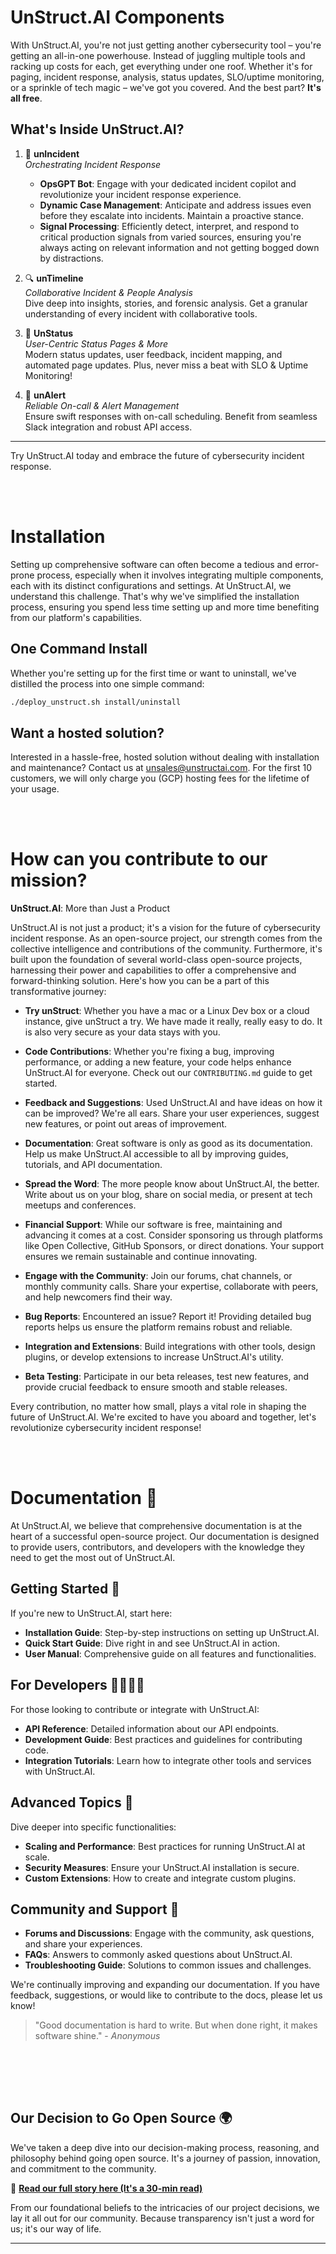# UnStruct.AI Components

With UnStruct.AI, you're not just getting another cybersecurity tool – you're getting an all-in-one powerhouse. Instead of juggling multiple tools and racking up costs for each, get everything under one roof. Whether it's for paging, incident response, analysis, status updates, SLO/uptime monitoring, or a sprinkle of tech magic – we've got you covered. And the best part? **It's all free**.

## What's Inside UnStruct.AI?

1. 🤖 **unIncident**  
   *Orchestrating Incident Response*  
   - **OpsGPT Bot**: Engage with your dedicated incident copilot and revolutionize your incident response experience.
   - **Dynamic Case Management**: Anticipate and address issues even before they escalate into incidents. Maintain a proactive stance.
   - **Signal Processing**: Efficiently detect, interpret, and respond to critical production signals from varied sources, ensuring you're always acting on relevant information and not getting bogged down by distractions.


2. 🔍 **unTimeline**  
   *Collaborative Incident & People Analysis*  
   Dive deep into insights, stories, and forensic analysis. Get a granular understanding of every incident with collaborative tools.

3. 📢 **UnStatus**  
   *User-Centric Status Pages & More*  
   Modern status updates, user feedback, incident mapping, and automated page updates. Plus, never miss a beat with SLO & Uptime Monitoring!

4. 🚨 **unAlert**  
   *Reliable On-call & Alert Management*  
   Ensure swift responses with on-call scheduling. Benefit from seamless Slack integration and robust API access.

---

Try UnStruct.AI today and embrace the future of cybersecurity incident response.


<br><br>
# Installation

Setting up comprehensive software can often become a tedious and error-prone process, especially when it involves integrating multiple components, each with its distinct configurations and settings. At UnStruct.AI, we understand this challenge. That's why we've simplified the installation process, ensuring you spend less time setting up and more time benefiting from our platform's capabilities.

## One Command Install

Whether you're setting up for the first time or want to uninstall, we've distilled the process into one simple command:
```bash
./deploy_unstruct.sh install/uninstall
```

## Want a hosted solution?
Interested in a hassle-free, hosted solution without dealing with installation and maintenance? Contact us at unsales@unstructai.com. For the first 10 customers, we will only charge you (GCP) hosting fees for the lifetime of your usage.


<br><br>
# How can you contribute to our mission?

**UnStruct.AI**: More than Just a Product 

UnStruct.AI is not just a product; it's a vision for the future of cybersecurity incident response. As an open-source project, our strength comes from the collective intelligence and contributions of the community. Furthermore, it's built upon the foundation of several world-class open-source projects, harnessing their power and capabilities to offer a comprehensive and forward-thinking solution. Here's how you can be a part of this transformative journey:


- **Try unStruct**: Whether you have a mac or a Linux Dev box or a cloud instance, give unStruct a try. We have made it really, really easy to do. It is also very secure as your data stays with you.

- **Code Contributions**: Whether you're fixing a bug, improving performance, or adding a new feature, your code helps enhance UnStruct.AI for everyone. Check out our `CONTRIBUTING.md` guide to get started.

- **Feedback and Suggestions**: Used UnStruct.AI and have ideas on how it can be improved? We're all ears. Share your user experiences, suggest new features, or point out areas of improvement.

- **Documentation**: Great software is only as good as its documentation. Help us make UnStruct.AI accessible to all by improving guides, tutorials, and API documentation.

- **Spread the Word**: The more people know about UnStruct.AI, the better. Write about us on your blog, share on social media, or present at tech meetups and conferences.

- **Financial Support**: While our software is free, maintaining and advancing it comes at a cost. Consider sponsoring us through platforms like Open Collective, GitHub Sponsors, or direct donations. Your support ensures we remain sustainable and continue innovating.

- **Engage with the Community**: Join our forums, chat channels, or monthly community calls. Share your expertise, collaborate with peers, and help newcomers find their way.

- **Bug Reports**: Encountered an issue? Report it! Providing detailed bug reports helps us ensure the platform remains robust and reliable.

- **Integration and Extensions**: Build integrations with other tools, design plugins, or develop extensions to increase UnStruct.AI's utility.

- **Beta Testing**: Participate in our beta releases, test new features, and provide crucial feedback to ensure smooth and stable releases.

Every contribution, no matter how small, plays a vital role in shaping the future of UnStruct.AI. We're excited to have you aboard and together, let's revolutionize cybersecurity incident response!

<br><br>
# Documentation 📖

At UnStruct.AI, we believe that comprehensive documentation is at the heart of a successful open-source project. Our documentation is designed to provide users, contributors, and developers with the knowledge they need to get the most out of UnStruct.AI.

## Getting Started 🚀
If you're new to UnStruct.AI, start here:
- **Installation Guide**: Step-by-step instructions on setting up UnStruct.AI.
- **Quick Start Guide**: Dive right in and see UnStruct.AI in action.
- **User Manual**: Comprehensive guide on all features and functionalities.

## For Developers 👩‍💻👨‍💻
For those looking to contribute or integrate with UnStruct.AI:
- **API Reference**: Detailed information about our API endpoints.
- **Development Guide**: Best practices and guidelines for contributing code.
- **Integration Tutorials**: Learn how to integrate other tools and services with UnStruct.AI.

## Advanced Topics 🧠
Dive deeper into specific functionalities:
- **Scaling and Performance**: Best practices for running UnStruct.AI at scale.
- **Security Measures**: Ensure your UnStruct.AI installation is secure.
- **Custom Extensions**: How to create and integrate custom plugins.

## Community and Support 🤝
- **Forums and Discussions**: Engage with the community, ask questions, and share your experiences.
- **FAQs**: Answers to commonly asked questions about UnStruct.AI.
- **Troubleshooting Guide**: Solutions to common issues and challenges.

We're continually improving and expanding our documentation. If you have feedback, suggestions, or would like to contribute to the docs, please let us know!

> "Good documentation is hard to write. But when done right, it makes software shine." - *Anonymous*


<br><br>
---

## Our Decision to Go Open Source 🌍

We've taken a deep dive into our decision-making process, reasoning, and philosophy behind going open source. It's a journey of passion, innovation, and commitment to the community. 

📜 **[Read our full story here (It's a 30-min read)](https://www.linkedin.com/pulse/unstructai-fostering-community-innovation-incident-through-jalleda)**

From our foundational beliefs to the intricacies of our project decisions, we lay it all out for our community. Because transparency isn't just a word for us; it's our way of life.

---
